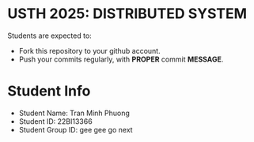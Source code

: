 USTH 2025: DISTRIBUTED SYSTEM
=====================================================

Students are expected to:
* Fork this repository to your github account.
* Push your commits regularly, with **PROPER** commit **MESSAGE**.


Student Info
=========================

* Student Name: Tran Minh Phuong
* Student ID: 22BI13366
* Student Group ID: gee gee go next
